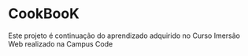 # CookBooK
Este projeto é continuação do aprendizado adquirido no Curso Imersão Web realizado na Campus Code
